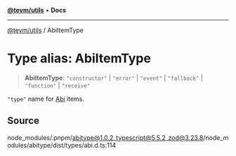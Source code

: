 [**@tevm/utils**](../README.md) • **Docs**

***

[@tevm/utils](../globals.md) / AbiItemType

# Type alias: AbiItemType

> **AbiItemType**: `"constructor"` \| `"error"` \| `"event"` \| `"fallback"` \| `"function"` \| `"receive"`

`"type"` name for [Abi](Abi.md) items.

## Source

node\_modules/.pnpm/abitype@1.0.2\_typescript@5.5.2\_zod@3.23.8/node\_modules/abitype/dist/types/abi.d.ts:114
